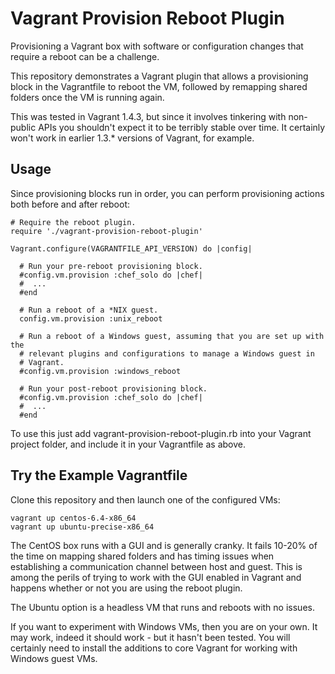 Vagrant Provision Reboot Plugin
===============================

Provisioning a Vagrant box with software or configuration changes that require a
reboot can be a challenge.

This repository demonstrates a Vagrant plugin that allows a provisioning block
in the Vagrantfile to reboot the VM, followed by remapping shared folders once
the VM is running again.

This was tested in Vagrant 1.4.3, but since it involves tinkering with
non-public APIs you shouldn't expect it to be terribly stable over time. It
certainly won't work in earlier 1.3.* versions of Vagrant, for example.

Usage
-----

Since provisioning blocks run in order, you can perform provisioning actions
both before and after reboot:

```
# Require the reboot plugin.
require './vagrant-provision-reboot-plugin'

Vagrant.configure(VAGRANTFILE_API_VERSION) do |config|

  # Run your pre-reboot provisioning block.
  #config.vm.provision :chef_solo do |chef|
  #  ...
  #end

  # Run a reboot of a *NIX guest.
  config.vm.provision :unix_reboot

  # Run a reboot of a Windows guest, assuming that you are set up with the
  # relevant plugins and configurations to manage a Windows guest in
  # Vagrant.
  #config.vm.provision :windows_reboot

  # Run your post-reboot provisioning block.
  #config.vm.provision :chef_solo do |chef|
  #  ...
  #end
```

To use this just add vagrant-provision-reboot-plugin.rb into your Vagrant
project folder, and include it in your Vagrantfile as above.

Try the Example Vagrantfile
---------------------------

Clone this repository and then launch one of the configured VMs:

    vagrant up centos-6.4-x86_64
    vagrant up ubuntu-precise-x86_64

The CentOS box runs with a GUI and is generally cranky. It fails 10-20% of the
time on mapping shared folders and has timing issues when establishing a
communication channel between host and guest. This is among the perils of trying
to work with the GUI enabled in Vagrant and happens whether or not you are
using the reboot plugin.

The Ubuntu option is a headless VM that runs and reboots with no issues.

If you want to experiment with Windows VMs, then you are on your own. It may
work, indeed it should work - but it hasn't been tested. You will certainly
need to install the additions to core Vagrant for working with Windows guest
VMs.
